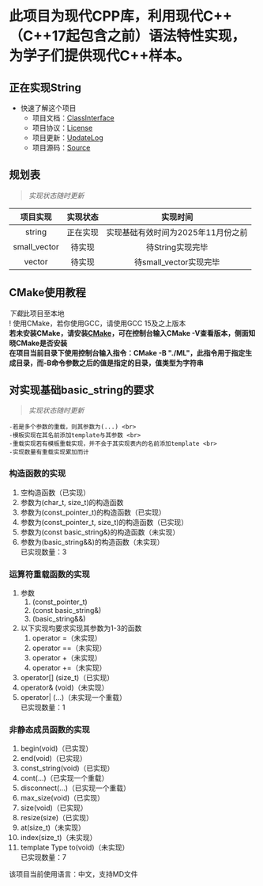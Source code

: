 # 此项目为现代CPP库，利用现代C++（C++17起包含之前）语法特性实现，为学子们提供现代C++样本。

## 正在实现String

* 快速了解这个项目
    - 项目文档：[ClassInterface](https://github.com/RockingHeart/Modern-Librarys/blob/main/Describes/ClassInterface.md) 
    - 项目协议：[License](https://github.com/RockingHeart/Modern-Librarys/blob/main/Describes/License.md)
    - 项目更新：[UpdateLog](https://github.com/RockingHeart/Modern-Librarys/blob/main/Describes/UpdateLog.md)
    - 项目源码：[Source](https://github.com/RockingHeart/Modern-Librarys/tree/main/ModernLibrary/Src)

## 规划表
> *实现状态随时更新*

| 项目实现 | 实现状态 | 实现时间 |
| :---: | :---: | :---: |
| string | 正在实现 | 实现基础有效时间为2025年11月份之前 |
| small_vector | 待实现 | 待String实现完毕 |
| vector | 待实现 | 待small_vector实现完毕 |

## CMake使用教程
*下载*此项目至本地 <br>
! 使用CMake，若你使用GCC，请使用GCC 15及之上版本 <br>
**若未安装CMake，请安装[CMake](https://cmake.org/)，可在控制台输入CMake -V查看版本，侧面知晓CMake是否安装** <br>
**在项目当前目录下使用控制台输入指令：CMake -B "./ML"，此指令用于指定生成目录，而-B命令参数之后的值是指定的目录，值类型为字符串** <br>

## 对实现基础basic_string的要求
> *实现状态随时更新*

    -若是多个参数的重载，则其参数为(...) <br>
    -模板实现在其名前添加template与其参数 <br>
    -重载实现若有模板重载实现，并不会于其实现表内的名前添加template <br>
    -实现数量有重载实现累加而计

### 构造函数的实现
1. 空构造函数（已实现）
2. 参数为(char_t, size_t)的构造函数
3. 参数为(const_pointer_t)的构造函数（已实现）
4. 参数为(const_pointer_t, size_t)的构造函数（已实现）
5. 参数为(const basic_string&)的构造函数（未实现）
6. 参数为(basic_string&&)的构造函数（未实现）<br>
    已实现数量：3
### 运算符重载函数的实现
1. 参数
    1. (const_pointer_t)
    2. (const basic_string&)
    3. (basic_string&&)
2. 以下实现均要求实现其参数为1-3的函数
    1. operator =（未实现）
    2. operator ==（未实现）
    3. operator +（未实现）
    4. operator +=（未实现）
3. operator[] (size_t)（已实现）
4. operator& (void)（未实现）
5. operator| (...)（未实现一个重载）<br>
    已实现数量：1
### 非静态成员函数的实现
1. begin(void)（已实现）
2. end(void)（已实现）
3. const_string(void)（已实现）
4. cont(...)（已实现一个重载）
5. disconnect(...)（已实现一个重载）
6. max_size(void)（已实现）
7. size(void)（已实现）
8. resize(size)（已实现）
9. at(size_t)（未实现）
10. index(size_t)（未实现）
11. template<class Type> Type to(void)（未实现）<br>
    已实现数量：7

该项目当前使用语言：中文，支持MD文件